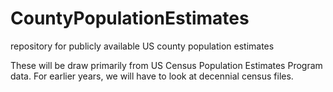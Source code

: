 # CountyPopulationEstimates
repository for publicly available US county population estimates

These will be draw primarily from US Census Population Estimates Program data. For earlier years, we will have to look at decennial census files.
